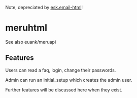 
Note, depreciated by [esk.email-html](https://github.com/euank/esk.email-html)!

# meruhtml

See also euank/meruapi

## Features

Users can read a faq, login, change their passwords.

Admin can run an initial_setup which creates the admin user.

Further features will be discussed here when they exist.

